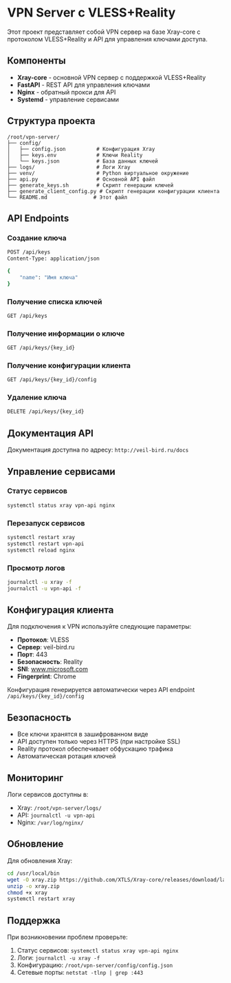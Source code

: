 # VPN Server с VLESS+Reality

Этот проект представляет собой VPN сервер на базе Xray-core с протоколом VLESS+Reality и API для управления ключами доступа.

## Компоненты

- **Xray-core** - основной VPN сервер с поддержкой VLESS+Reality
- **FastAPI** - REST API для управления ключами
- **Nginx** - обратный прокси для API
- **Systemd** - управление сервисами

## Структура проекта

```
/root/vpn-server/
├── config/
│   ├── config.json          # Конфигурация Xray
│   ├── keys.env             # Ключи Reality
│   └── keys.json            # База данных ключей
├── logs/                    # Логи Xray
├── venv/                    # Python виртуальное окружение
├── api.py                   # Основной API файл
├── generate_keys.sh         # Скрипт генерации ключей
├── generate_client_config.py # Скрипт генерации конфигурации клиента
└── README.md               # Этот файл
```

## API Endpoints

### Создание ключа
```bash
POST /api/keys
Content-Type: application/json

{
    "name": "Имя ключа"
}
```

### Получение списка ключей
```bash
GET /api/keys
```

### Получение информации о ключе
```bash
GET /api/keys/{key_id}
```

### Получение конфигурации клиента
```bash
GET /api/keys/{key_id}/config
```

### Удаление ключа
```bash
DELETE /api/keys/{key_id}
```

## Документация API

Документация доступна по адресу: `http://veil-bird.ru/docs`

## Управление сервисами

### Статус сервисов
```bash
systemctl status xray vpn-api nginx
```

### Перезапуск сервисов
```bash
systemctl restart xray
systemctl restart vpn-api
systemctl reload nginx
```

### Просмотр логов
```bash
journalctl -u xray -f
journalctl -u vpn-api -f
```

## Конфигурация клиента

Для подключения к VPN используйте следующие параметры:

- **Протокол**: VLESS
- **Сервер**: veil-bird.ru
- **Порт**: 443
- **Безопасность**: Reality
- **SNI**: www.microsoft.com
- **Fingerprint**: Chrome

Конфигурация генерируется автоматически через API endpoint `/api/keys/{key_id}/config`

## Безопасность

- Все ключи хранятся в зашифрованном виде
- API доступен только через HTTPS (при настройке SSL)
- Reality протокол обеспечивает обфускацию трафика
- Автоматическая ротация ключей

## Мониторинг

Логи сервисов доступны в:
- Xray: `/root/vpn-server/logs/`
- API: `journalctl -u vpn-api`
- Nginx: `/var/log/nginx/`

## Обновление

Для обновления Xray:
```bash
cd /usr/local/bin
wget -O xray.zip https://github.com/XTLS/Xray-core/releases/download/latest/Xray-linux-64.zip
unzip -o xray.zip
chmod +x xray
systemctl restart xray
```

## Поддержка

При возникновении проблем проверьте:
1. Статус сервисов: `systemctl status xray vpn-api nginx`
2. Логи: `journalctl -u xray -f`
3. Конфигурацию: `/root/vpn-server/config/config.json`
4. Сетевые порты: `netstat -tlnp | grep :443` 